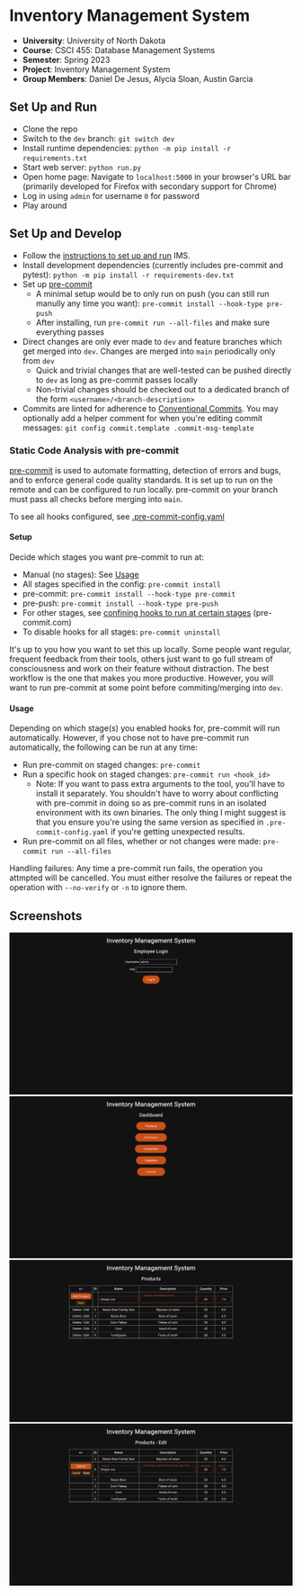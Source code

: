 # Inventory Management System

- **University**: University of North Dakota
- **Course**: CSCI 455: Database Management Systems
- **Semester**: Spring 2023
- **Project**: Inventory Management System
- **Group Members**: Daniel De Jesus, Alycia Sloan, Austin Garcia

## Set Up and Run

- Clone the repo
- Switch to the `dev` branch: `git switch dev`
- Install runtime dependencies: `python -m pip install -r requirements.txt`
- Start web server: `python run.py`
- Open home page: Navigate to `localhost:5000` in your browser's URL bar (primarily developed for Firefox with secondary support for Chrome)
- Log in using `admin` for username `0` for password
- Play around

## Set Up and Develop

- Follow the [instructions to set up and run](#set-up-and-run) IMS.
- Install development dependencies (currently includes pre-commit and pytest): `python -m pip install -r requirements-dev.txt`
- Set up [pre-commit](#static-code-analysis-with-pre-commit)
  - A minimal setup would be to only run on push (you can still run manully any time you want): `pre-commit install --hook-type pre-push`
  - After installing, run `pre-commit run --all-files` and make sure everything passes
- Direct changes are only ever made to `dev` and feature branches which get merged into `dev`. Changes are merged into `main` periodically only from `dev`
  - Quick and trivial changes that are well-tested can be pushed directly to `dev` as long as pre-commit passes locally
  - Non-trivial changes should be checked out to a dedicated branch of the form `<username>/<branch-description>`
- Commits are linted for adherence to [Conventional Commits](https://www.conventionalcommits.org/en/v1.0.0/#summary). You may optionally add a helper comment for when you're editing commit messages: `git config commit.template .commit-msg-template`

### Static Code Analysis with pre-commit

[pre-commit](https://pre-commit.com/) is used to automate formatting, detection of errors and bugs, and to enforce general code quality standards. It is set up to run on the remote and can be configured to run locally. pre-commit on your branch must pass all checks before merging into `main`.

To see all hooks configured, see [.pre-commit-config.yaml](.pre-commit-config.yaml)

#### Setup

Decide which stages you want pre-commit to run at:

- Manual (no stages): See [Usage](#usage)
- All stages specified in the config: `pre-commit install`
- pre-commit: `pre-commit install --hook-type pre-commit`
- pre-push: `pre-commit install --hook-type pre-push`
- For other stages, see [confining hooks to run at certain stages](https://pre-commit.com/#confining-hooks-to-run-at-certain-stages) (pre-commit.com)
- To disable hooks for all stages: `pre-commit uninstall`

It's up to you how you want to set this up locally. Some people want regular, frequent feedback from their tools, others just want to go full stream of consciousness and work on their feature without distraction. The best workflow is the one that makes you more productive. However, you will want to run pre-commit at some point before commiting/merging into `dev`.

#### Usage

Depending on which stage(s) you enabled hooks for, pre-commit will run automatically. However, if you chose not to have pre-commit run automatically, the following can be run at any time:

- Run pre-commit on staged changes: `pre-commit`
- Run a specific hook on staged changes: `pre-commit run <hook_id>`
  - Note: If you want to pass extra arguments to the tool, you'll have to install it separately. You shouldn't have to worry about conflicting with pre-commit in doing so as pre-commit runs in an isolated environment with its own binaries. The only thing I might suggest is that you ensure you're using the same version as specified in `.pre-commit-config.yaml` if you're getting unexpected results.
- Run pre-commit on all files, whether or not changes were made: `pre-commit run --all-files`

Handling failures: Any time a pre-commit run fails, the operation you attmpted will be cancelled. You must either resolve the failures or repeat the operation with `--no-verify` or `-n` to ignore them.

## Screenshots

![Login page](screenshots/1-login.png)
![Login page](screenshots/2-dashboard.png)
![Login page](screenshots/3-products.png)
![Login page](screenshots/4-products-edit.png)
